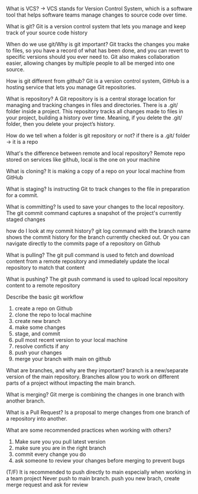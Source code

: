 What is VCS?
-> VCS stands for Version Control System, which is a software tool that helps software teams manage changes to source code over time.

What is git?
Git is a version control system that lets you manage and keep track of your source code history

When do we use git/Why is git important?
Git tracks the changes you make to files, so you have a record of what has been done, and you can revert to specific versions should you ever need to. Git also makes collaboration easier, allowing changes by multiple people to all be merged into one source.

How is git different from github?
Git is a version control system, GitHub is a hosting service that lets you manage Git repositories.

What is repository?
A Git repository is is a central storage location for managing and tracking changes in files and directories. There is a .git/ folder inside a project. This repository tracks all changes made to files in your project, building a history over time. Meaning, if you delete the .git/ folder, then you delete your project’s history.

How do we tell when a folder is git repository or not?
if there is a .git/ folder -> it is a repo

What's the difference between remote and local repository?
Remote repo stored on services like github, local is the one on your machine

What is cloning?
It is making a copy of a repo on your local machine from GitHub

What is staging?
Is instructing Git to track changes to the file in preparation for a commit.

What is committing?
Is used to save your changes to the local repository. The git commit command captures a snapshot of the project's currently staged changes

how do I look at my commit history?
git log command with the branch name shows the commit history for the branch currently checked out. Or you can navigate directly to the commits page of a repository on Github

What is pulling?
The git pull command is used to fetch and download content from a remote repository and immediately update the local repository to match that content

What is pushing?
The git push command is used to upload local repository content to a remote repository

Describe the basic git workflow
1. create a repo on Github
2. clone the repo to local machine
3. create new branch
4. make some changes
5. stage, and commit
6. pull most recent version to your local machine
7. resolve conficts if any
8. push your changes
9. merge your branch with main on github


What are branches, and why are they important?
branch is a new/separate version of the main repository. Branches allow you to work on different parts of a project without impacting the main branch.

What is merging?
Git merge is combining the changes in one branch with another branch.

What is a Pull Request?
Is a proposal to merge changes from one branch of a repository into another.

What are some recommended practices when working with others?
1. Make sure you you pull latest version
2. make sure you are in the right branch
3. commit every change you do
4. ask someone to review your changes before merging to prevent bugs

(T/F) It is recommended to push directly to main especially when working in a team project
Never push to main branch. push you new brach, create merge request and ask for review